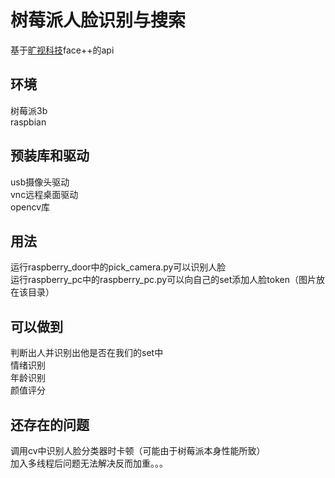 树莓派人脸识别与搜索
==========
基于[旷视科技](https://www.faceplusplus.com.cn/)face++的api
## 环境
树莓派3b<br>
raspbian
## 预装库和驱动
usb摄像头驱动<br>
vnc远程桌面驱动<br>
opencv库
## 用法
运行raspberry_door中的pick_camera.py可以识别人脸<br>
运行raspberry_pc中的raspberry_pc.py可以向自己的set添加人脸token（图片放在该目录）
## 可以做到
判断出人并识别出他是否在我们的set中<br>
情绪识别<br>
年龄识别<br>
颜值评分
## 还存在的问题
调用cv中识别人脸分类器时卡顿（可能由于树莓派本身性能所致）<br>
加入多线程后问题无法解决反而加重。。。
